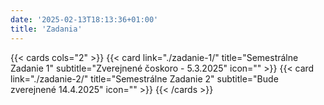 ```yaml
---
date: '2025-02-13T18:13:36+01:00'
title: 'Zadania'
---
```


{{< cards cols="2" >}}
    {{< card link="./zadanie-1/" title="Semestrálne Zadanie 1" subtitle="Zverejnené čoskoro - 5.3.2025" icon="" >}}
    {{< card link="./zadanie-2/" title="Semestrálne Zadanie 2" subtitle="Bude zverejnené 14.4.2025" icon="" >}}
{{< /cards >}}
